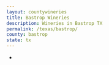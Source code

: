 ```yaml
---
layout: countywineries
title: Bastrop Wineries
description: Wineries in Bastrop TX
permalink: /texas/bastrop/
county: bastrop
state: tx
---
```

-
